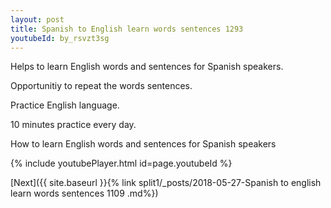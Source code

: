 ```yaml
---
layout: post
title: Spanish to English learn words sentences 1293 
youtubeId: by_rsvzt3sg
---
```

 
 
Helps to learn English words and sentences for Spanish speakers.

Opportunitiy to repeat the words sentences. 

Practice English language. 
 
10 minutes practice every day. 
 
How to learn English words and sentences for Spanish speakers 
 
{% include youtubePlayer.html id=page.youtubeId %}
 
 
[Next]({{ site.baseurl }}{% link  split1/_posts/2018-05-27-Spanish to english learn words sentences 1109 .md%})
 
